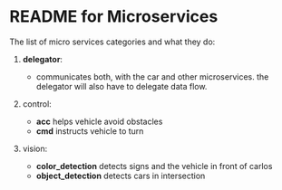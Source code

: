 # README for Microservices

The list of micro services categories and what they do:

1. **delegator**:

   - communicates both, with the car and other microservices. the delegator will also have to delegate data flow.

2. control:

   - **acc** helps vehicle avoid obstacles
   - **cmd** instructs vehicle to turn

3. vision:

   - **color_detection** detects signs and the vehicle in front of carlos
   - **object_detection** detects cars in intersection
